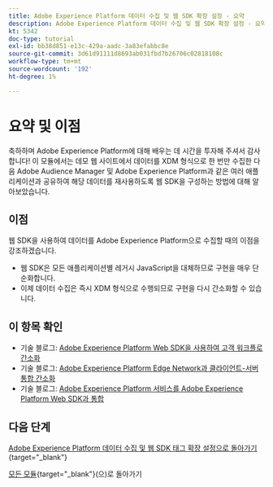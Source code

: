 ```yaml
---
title: Adobe Experience Platform 데이터 수집 및 웹 SDK 확장 설정 - 요약
description: Adobe Experience Platform 데이터 수집 및 웹 SDK 확장 설정 - 요약
kt: 5342
doc-type: tutorial
exl-id: bb38d851-e13c-429a-aadc-3a83efabbc8e
source-git-commit: 3d61d91111d8693ab031fbd7b26706c02818108c
workflow-type: tm+mt
source-wordcount: '192'
ht-degree: 1%

---
```


# 요약 및 이점

축하하며 Adobe Experience Platform에 대해 배우는 데 시간을 투자해 주셔서 감사합니다!
이 모듈에서는 데모 웹 사이트에서 데이터를 XDM 형식으로 한 번만 수집한 다음 Adobe Audience Manager 및 Adobe Experience Platform과 같은 여러 애플리케이션과 공유하여 해당 데이터를 재사용하도록 웹 SDK을 구성하는 방법에 대해 알아보았습니다.

## 이점

웹 SDK을 사용하여 데이터를 Adobe Experience Platform으로 수집할 때의 이점을 강조하겠습니다.

- 웹 SDK은 모든 애플리케이션별 레거시 JavaScript을 대체하므로 구현을 매우 단순화합니다.
- 이제 데이터 수집은 즉시 XDM 형식으로 수행되므로 구현을 다시 간소화할 수 있습니다.

## 이 항목 확인

- 기술 블로그: [Adobe Experience Platform Web SDK을 사용하여 고객 워크플로 간소화](https://medium.com/adobetech/simplifying-customer-workflows-with-adobe-experience-platform-web-sdk-4e54fe134f4a)
- 기술 블로그: [Adobe Experience Platform Edge Network과 클라이언트-서버 통합 간소화](https://medium.com/adobetech/streamlining-client-server-integrations-with-adobe-experience-platform-experience-edge-1caaef887172)
- 기술 블로그: [Adobe Experience Platform 서비스를 Adobe Experience Platform Web SDK과 통합](https://medium.com/adobetech/unify-your-adobe-experience-platform-services-with-adobe-experience-platform-web-sdk-75cf6851a9fc)

## 다음 단계

[Adobe Experience Platform 데이터 수집 및 웹 SDK 태그 확장 설정으로 돌아가기](./data-ingestion-launch-web-sdk.md){target="_blank"}

[모든 모듈](./../../../../overview.md){target="_blank"}(으)로 돌아가기
